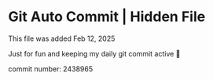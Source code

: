 # Git Auto Commit | Hidden File

This file was added Feb 12, 2025

Just for fun and keeping my daily git commit active 🤪

commit number: 2438965

